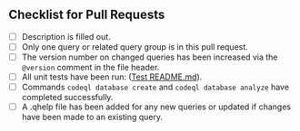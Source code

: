 ## Checklist for Pull Requests

- [ ] Description is filled out.
- [ ] Only one query or related query group is in this pull request.
- [ ] The version number on changed queries has been increased via the `@version` comment in the file header.
- [ ] All unit tests have been run: ([Test README.md](src\drivers\test\README.md)).
- [ ] Commands `codeql database create` and `codeql database analyze` have completed successfully.
- [ ] A .qhelp file has been added for any new queries or updated if changes have been made to an existing query.